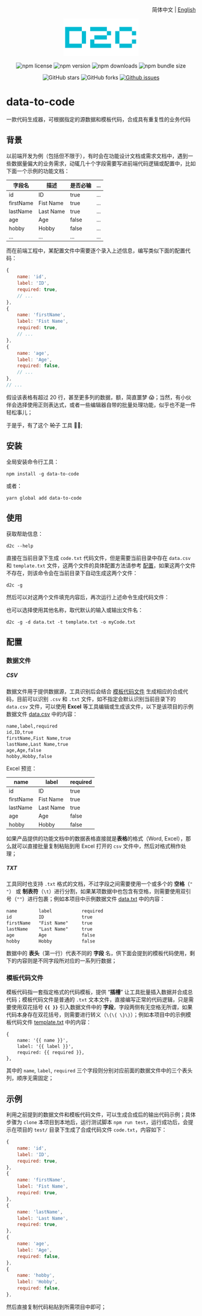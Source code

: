 <div align="center">
    <div align="right">
        简体中文 | <a href="README-EN.md">English</a>
    </div>

![logo](assets/logo.png)

![npm license](https://img.shields.io/npm/l/data-to-code)
![npm version](https://img.shields.io/npm/v/data-to-code)
![npm downloads](https://img.shields.io/npm/dt/data-to-code)
![npm bundle size](https://img.shields.io/bundlephobia/min/data-to-code)

![GitHub stars](https://img.shields.io/github/stars/knightyun/data-to-code?style=flat)
![GitHub forks](https://img.shields.io/github/forks/knightyun/data-to-code?style=flat)
[![Github issues](https://img.shields.io/badge/issues-welcome-success)](https://github.com/knightyun/data-to-code/issues)
</div>

# data-to-code


一款代码生成器，可根据指定的源数据和模板代码，合成具有重复性的业务代码


## 背景

以前端开发为例（包括但不限于），有时会在功能设计文档或需求文档中，遇到一些数据量偏大的业务需求，动辄几十个字段需要写进前端代码逻辑或配置中，比如下面一个示例的功能文档：

字段名     | 描述        | 是否必输 | ...
----------|-------------|---------|-----
id        | ID          | true    | ...
firstName | Fist Name   | true    | ...
lastName  | Last Name   | true    | ...
age       | Age         | false   | ...
hobby     | Hobby       | false   | ...
...       | ...         | ...     | ...

而在前端工程中，某配置文件中需要逐个录入上述信息，编写类似下面的配置代码：
```js
{
    name: 'id',
    label: 'ID',
    required: true,
    // ...
},
{
    name: 'firstName',
    label: 'Fist Name',
    required: true,
    // ...
},
{
    name: 'age',
    label: 'Age',
    required: false,
    // ...
},
// ...
```

假设该表格有超过 20 行，甚至更多列的数据，额，简直噩梦 😱；当然，有小伙伴会选择使用正则表达式，或者一些编辑器自带的批量处理功能，似乎也不是一件轻松事儿；

于是乎，有了这个 ~~轮子~~ 工具 🐱‍🏍;

## 安装

全局安装命令行工具：
```shell
npm install -g data-to-code
```

或者：
```shell
yarn global add data-to-code
```

## 使用

获取帮助信息：
```shell
d2c --help
```

直接在当前目录下生成 `code.txt` 代码文件，但是需要当前目录中存在 `data.csv` 和 `template.txt` 文件，这两个文件的具体配置方法请参考 [配置](#配置)，如果这两个文件不存在，则该命令会在当前目录下自动生成这两个文件：
```shell
d2c -g
```
然后可以对这两个文件填充内容后，再次运行上述命令生成代码文件：

也可以选择使用其他名称，取代默认的输入或输出文件名：
```shell
d2c -g -d data.txt -t template.txt -o myCode.txt
```

## 配置

### 数据文件

##### CSV

数据文件用于提供数据源，工具识别后会结合 [模板代码文件](#模板代码文件) 生成相应的合成代码，目前可以识别 `.csv` 和 `.txt` 文件，如不指定会默认识别当前目录下的 `data.csv` 文件，可以使用 **Excel** 等工具编辑或生成该文件，以下是该项目的示例数据文件 [data.csv](https://github.com/knightyun/data-to-code/blob/main/test/data.csv) 中的内容：
```
name,label,required
id,ID,true
firstName,Fist Name,true
lastName,Last Name,true
age,Age,false
hobby,Hobby,false
```

Excel 预览：

name      | label       | required
----------|-------------|---------
id        | ID          | true
firstName | Fist Name   | true
lastName  | Last Name   | true
age       | Age         | false
hobby     | Hobby       | false

如果产品提供的功能文档中的数据表格直接就是**表格**的格式（Word, Excel），那么就可以直接批量复制粘贴到用 Excel 打开的 `csv` 文件中，然后对格式稍作处理；

##### TXT

工具同时也支持 `.txt` 格式的文档，不过字段之间需要使用一个或多个的 **空格**（`" "`） 或 **制表符**（`\t`）进行分割，如果某项数据中也包含有空格，则需要使用双引号（`""`）进行包裹；例如本项目中示例数据文件 [data.txt](https://github.com/knightyun/data-to-code/blob/main/test/data.txt) 中的内容：
```
name        label           required
id          ID              true
firstName   "Fist Name"     true
lastName    "Last Name"     true
age         Age             false
hobby       Hobby           false
```

数据中的 **表头**（第一行）代表不同的 **字段** 名，供下面会提到的模板代码使用，剩下的内容则是不同字段所对应的一系列行数据；

### 模板代码文件

模板代码指一套指定格式的代码模板，提供 “**插槽**” 让工具批量插入数据并合成总代码；模板代码文件是普通的 `.txt` 文本文件，直接编写正常的代码逻辑，只是需要使用双花括号 **`{{ }}`** 引入数据文件中的 **字段**，字段两侧有无空格无所谓，如果代码本身存在双花括号，则需要进行转义（`\{\{ \}\}`）；例如本项目中的示例模板代码文件 [template.txt](https://github.com/knightyun/data-to-code/blob/main/test/template.txt) 中的内容：
```
{
    name: '{{ name }}',
    label: '{{ label }}',
    required: {{ required }},
},

```

其中的 `name`, `label`, `required` 三个字段则分别对应前面的数据文件中的三个表头列，顺序无需固定；

## 示例

利用之前提到的数据文件和模板代码文件，可以生成合成后的输出代码示例；具体步骤为 `clone` 本项目到本地后，运行测试脚本 `npm run test`，运行成功后，会提示在项目的 `test/` 目录下生成了合成代码文件 `code.txt`，内容如下：
```js
{
    name: 'id',
    label: 'ID',
    required: true,
},
{
    name: 'firstName',
    label: 'Fist Name',
    required: true,
},
{
    name: 'lastName',
    label: 'Last Name',
    required: true,
},
{
    name: 'age',
    label: 'Age',
    required: false,
},
{
    name: 'hobby',
    label: 'Hobby',
    required: false,
},

```

然后直接复制代码粘贴到所需项目中即可；